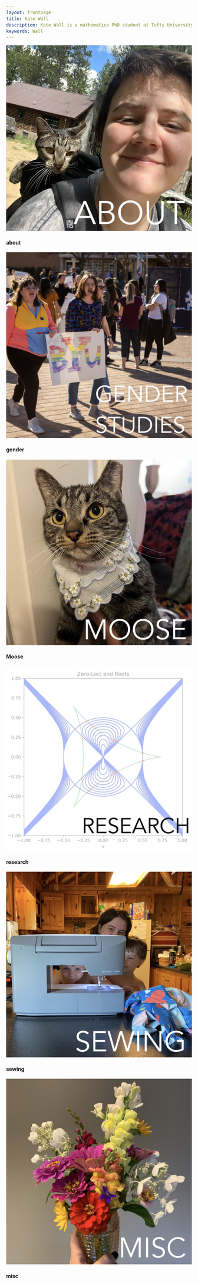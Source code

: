 ```yaml
---
layout: frontpage
title: Kate Wall
description: Kate Wall is a mathematics PhD student at Tufts University. They are interested in Numerical Linear Algebra.
keywords: Wall
---
```




<section class="fotogrid">
  <div class="row">
    <div class="column">
      <div class="tile">
        <a href="about.html">
            <img src="publpics/about.jpeg" alt="picture of me carrying my cat in his backpack carrier" title="huh"/>
        </a>
        <h4>about</h4>
      </div>
      <div class="tile">
        <a href="gender.html">
            <img src="publpics/gender.jpeg" alt="protest pic" title="where"/>
        </a>
        <h4>gender</h4>
      </div>
      <div class="tile">
        <a href="moose.html">
            <img src="publpics/moose.jpeg" alt="moose in hanky" title="can i find this"/>
        </a>
        <h4>Moose</h4>
      </div>
    </div>
    <div class="column">
      <div class="tile">
        <a href="research.html">
            <img src="publpics/research.jpeg" alt="roots pic" title="huh 2"/>
        </a>
        <h4>research</h4>
      </div>
      <div class="tile">
        <a href="sewing.html">
            <img src="publpics/sewing.jpeg" alt="sewing machine" title="idk"/>
        </a>
        <h4>sewing</h4>
      </div>
      <div class="tile">
        <a href="misc.html">
            <img src="publpics/misc.jpeg" alt="flowers" title="call me beep me"/>
        </a>
        <h4>misc</h4>
      </div>
    </div>
  </div>
</section>

